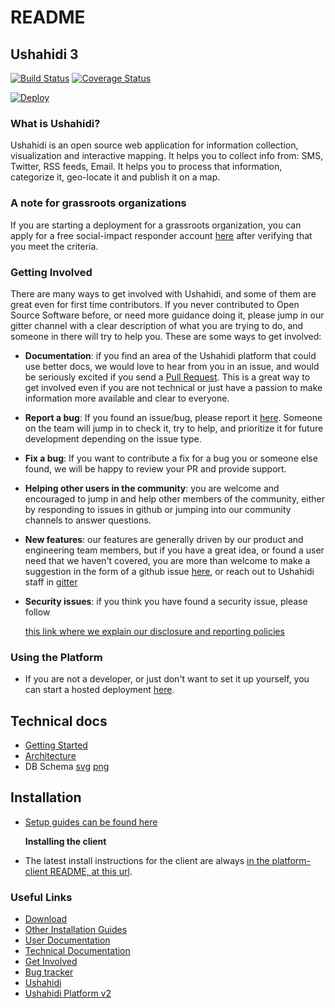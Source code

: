 # README

## Ushahidi 3

[![Build Status](https://travis-ci.org/ushahidi/platform.png)](https://travis-ci.org/ushahidi/platform) [![Coverage Status](https://coveralls.io/repos/github/ushahidi/platform/badge.svg)](https://coveralls.io/github/ushahidi/platform)

[![Deploy](https://www.herokucdn.com/deploy/button.png)](https://heroku.com/deploy)

### What is Ushahidi?

Ushahidi is an open source web application for information collection, visualization and interactive mapping. It helps you to collect info from: SMS, Twitter, RSS feeds, Email. It helps you to process that information, categorize it, geo-locate it and publish it on a map.

### A note for grassroots organizations

If you are starting a deployment for a grassroots organization, you can apply for a free social-impact responder account [here](https://www.ushahidi.com/plans/apply-for-free) after verifying that you meet the criteria.

### Getting Involved

There are many ways to get involved with Ushahidi, and some of them are great even for first time contributors. If you never contributed to Open Source Software before, or need more guidance doing it, please jump in our gitter channel with a clear description of what you are trying to do, and someone in there will try to help you. These are some ways to get involved:

* **Documentation**: if you find an area of the Ushahidi platform that could use better docs, we would love to hear from you in an issue, and would be seriously excited if you send a [Pull Request](https://github.com/ushahidi/platform/compare). This is a great way to get involved even if you are not technical or just have a passion to make information more available and clear to everyone.
* **Report a bug**: If you found an issue/bug, please report it [here](https://github.com/ushahidi/platform/issues). Someone on the team will jump in to check it, try to help, and prioritize it for future development depending on the issue type.
* **Fix a bug**: If you want to contribute a fix for a bug you or someone else found, we will be happy to review your PR and provide support.
* **Helping other users in the community**: you are welcome and encouraged to jump in and help other members of the community, either by responding to issues in github or jumping into our community channels to answer questions. 
* **New features**: our features are generally driven by our product and engineering team members, but if you have a great idea, or found a user need that we haven't covered, you are more than welcome to make a suggestion in the form of a github issue [here](https://github.com/ushahidi/platform/issues), or reach out to Ushahidi staff in [gitter](https://gitter.im/ushahidi/Community)
* **Security issues**: if you think you have found a security issue, please follow 

  [this link where we explain our disclosure and reporting policies](https://www.ushahidi.com/security)

### Using the Platform

* If you are not a developer, or just don't want to set it up yourself, you can start a hosted deployment [here](https://www.ushahidi.com/).

## Technical docs

* [Getting Started](getting_started.md)
* [Architecture](architecture/)
* DB Schema [svg](https://github.com/ushahidi/platform/tree/adff3c2af479788bfdea05fa4a198e08080a98f0/docs/schema.svg) [png](https://github.com/ushahidi/platform/tree/adff3c2af479788bfdea05fa4a198e08080a98f0/docs/schema.svg)

## Installation

* [Setup guides can be found here](https://github.com/ushahidi/platform/tree/adff3c2af479788bfdea05fa4a198e08080a98f0/docs/setup_alternatives/install.md)

  **Installing the client**

* The latest install instructions for the client are always [in the platform-client README, at this url](https://github.com/ushahidi/platform-client/blob/develop/README.md).

### Useful Links

* [Download](https://github.com/ushahidi/platform-release/releases)
* [Other Installation Guides](https://github.com/ushahidi/platform/tree/adff3c2af479788bfdea05fa4a198e08080a98f0/docs/docs/setup_alternatives/README.md)
* [User Documentation](https://www.ushahidi.com/support)
* [Technical Documentation](https://github.com/ushahidi/platform/tree/adff3c2af479788bfdea05fa4a198e08080a98f0/docs/docs/README.md)
* [Get Involved](https://www.ushahidi.com/support/get-involved)
* [Bug tracker](https://github.com/ushahidi/platform/issues)
* [Ushahidi](http://ushahidi.com)
* [Ushahidi Platform v2](https://github.com/ushahidi/Ushahidi_Web)

